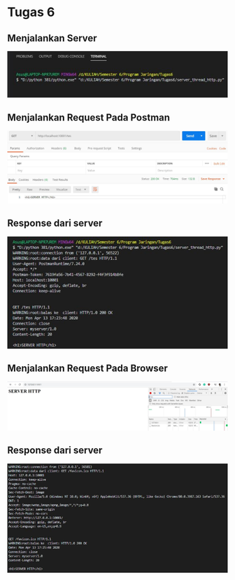<h1>Tugas 6</h1>

<h2>Menjalankan Server</h2>
<img src="Dokumentasi/serverjalans.JPG" >
<h2>Menjalankan Request Pada Postman</h2>
<img src="Dokumentasi/postman.JPG" >
<h2>Response dari server</h2>
<img src="Dokumentasi/hasilpostman.JPG" >
<h2>Menjalankan Request Pada Browser</h2>
<img src="Dokumentasi/browser.JPG" >
<h2>Response dari server</h2>
<img src="Dokumentasi/hasilbrowser.JPG" >
